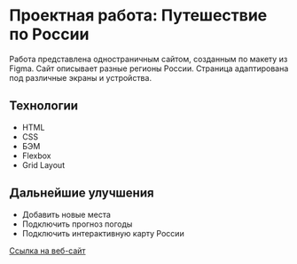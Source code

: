 # **Проектная работа: Путешествие по России**

Работа представлена одностраничным сайтом, созданным по макету из Figma. Сайт описывает разные регионы России. Страница адаптирована под различные экраны и устройства.

## Технологии
* HTML
* CSS
* БЭМ
* Flexbox
* Grid Layout

## Дальнейшие улучшения
* Добавить новые места
* Подключить прогноз погоды
* Подключить интерактивную карту России

[Ссылка на веб-сайт](https://dolka84.github.io/russian-travel/)
